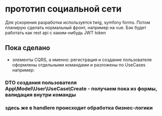 # прототип социальной сети
Для ускорения разработки используется twig, symfony forms. Потом планирую сделать нормальный фронт, например на vue.
Бэк будет работать как rest api с каким-нибудь JWT token
## Пока сделано
- элементы CQRS, а именно: регистрация и создание пользователя оформлены отдельными командами и разложены по UseCases
например:
### DTO создания пользователя App\Model\User\UseCase\Create - получаем пока из формы, валидация внутри команды
### здесь же в handlere происходит обработка бизнес-логики


